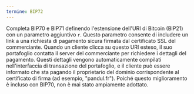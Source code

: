 ```yaml
---
termine: BIP72
---
```


Completa BIP70 e BIP71 definendo l'estensione dell'URI di Bitcoin (BIP21) con un parametro aggiuntivo `r`. Questo parametro consente di includere un link a una richiesta di pagamento sicura firmata dal certificato SSL del commerciante. Quando un cliente clicca su questo URI esteso, il suo portafoglio contatta il server del commerciante per richiedere i dettagli del pagamento. Questi dettagli vengono automaticamente compilati nell'interfaccia di transazione del portafoglio, e il cliente può essere informato che sta pagando il proprietario del dominio corrispondente al certificato di firma (ad esempio, "pandul.fr"). Poiché questo miglioramento è incluso con BIP70, non è mai stato ampiamente adottato.